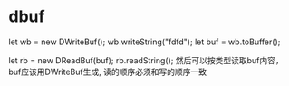 # dbuf



let wb = new DWriteBuf();
wb.writeString("fdfd");
let buf = wb.toBuffer();

let rb = new DReadBuf(buf);
rb.readString();
然后可以按类型读取buf内容，buf应该用DWriteBuf生成,
读的顺序必须和写的顺序一致